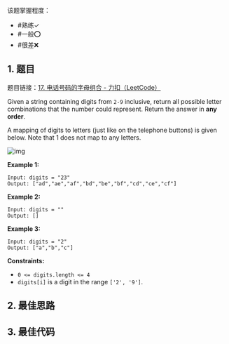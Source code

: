 
该题掌握程度：
- #熟练✓
- #一般⭕️
- #很差❌

## 1. 题目
题目链接：[17. 电话号码的字母组合 - 力扣（LeetCode）](https://leetcode.cn/problems/letter-combinations-of-a-phone-number/)

Given a string containing digits from `2-9` inclusive, return all possible letter combinations that the number could represent. Return the answer in **any order**.

A mapping of digits to letters (just like on the telephone buttons) is given below. Note that 1 does not map to any letters.

![img](https://i.hish.top:8/2025/06/03/215638.png)

 

**Example 1:**

```
Input: digits = "23"
Output: ["ad","ae","af","bd","be","bf","cd","ce","cf"]
```

**Example 2:**

```
Input: digits = ""
Output: []
```

**Example 3:**

```
Input: digits = "2"
Output: ["a","b","c"]
```

 

**Constraints:**

- `0 <= digits.length <= 4`
- `digits[i]` is a digit in the range `['2', '9']`.

## 2. 最佳思路


## 3. 最佳代码

```java

```


